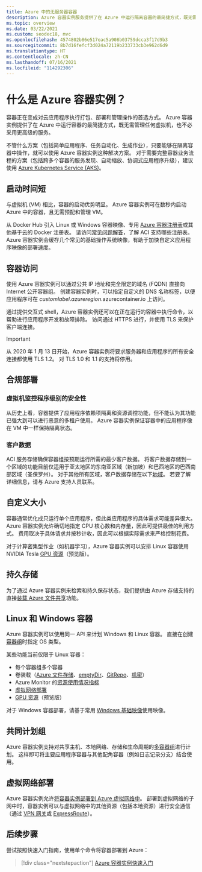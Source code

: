 ```yaml
---
title: Azure 中的无服务器容器
description: Azure 容器实例服务提供了在 Azure 中运行隔离容器的最简捷方式，既无需管理虚拟机，也不必采用更高级的业务流程协调程序。
ms.topic: overview
ms.date: 03/22/2021
ms.custom: seodec18, mvc
ms.openlocfilehash: 4574802b86e517eac5a908b03759dcca3f17d9b3
ms.sourcegitcommit: 8b7d16fefcf3d024a72119b233733cb3e962d6d9
ms.translationtype: HT
ms.contentlocale: zh-CN
ms.lasthandoff: 07/16/2021
ms.locfileid: "114292306"
---
```

# <a name="what-is-azure-container-instances"></a>什么是 Azure 容器实例？

容器正在变成对云应用程序执行打包、部署和管理操作的首选方式。 Azure 容器实例提供了在 Azure 中运行容器的最简捷方式，既无需管理任何虚拟机，也不必采用更高级的服务。

不管什么方案（包括简单应用程序、任务自动化、生成作业），只要能够在隔离容器中操作，就可以使用 Azure 容器实例这种解决方案。 对于需要完整容器业务流程的方案（包括跨多个容器的服务发现、自动缩放、协调式应用程序升级），建议使用 [Azure Kubernetes Service (AKS)](../aks/index.yml)。

## <a name="fast-startup-times"></a>启动时间短

与虚拟机 (VM) 相比，容器的启动优势明显。 Azure 容器实例可在数秒内启动 Azure 中的容器，且无需预配和管理 VM。

从 Docker Hub 引入 Linux 或 Windows 容器映像、专用 [Azure 容器注册表](../container-registry/index.yml)或其他基于云的 Docker 注册表。 请访问[常见问题解答](container-instances-faq.yml)，了解 ACI 支持哪些注册表。 Azure 容器实例会缓存几个常见的基础操作系统映像，有助于加快自定义应用程序映像的部署速度。

## <a name="container-access"></a>容器访问

使用 Azure 容器实例可以通过公共 IP 地址和完全限定的域名 (FQDN) 直接向 Internet 公开容器组。 创建容器实例时，可以指定自定义的 DNS 名称标签，以便应用程序可在 *customlabel*.*azureregion*.azurecontainer.io 上访问。

通过提供交互式 shell，Azure 容器实例还可以在正在运行的容器中执行命令，以帮助进行应用程序开发和故障排除。 访问通过 HTTPS 进行，并使用 TLS 来保护客户端连接。

> [!IMPORTANT]
> 从 2020 年 1 月 13 日开始，Azure 容器实例将要求服务器和应用程序的所有安全连接都使用 TLS 1.2。 对 TLS 1.0 和 1.1 的支持将停用。

## <a name="compliant-deployments"></a>合规部署

### <a name="hypervisor-level-security"></a>虚拟机监控程序级别的安全性

从历史上看，容器提供了应用程序依赖项隔离和资源调控功能，但不能认为其功能已强大到可以进行恶意的多租户使用。 Azure 容器实例保证容器中的应用程序像在 VM 中一样保持隔离状态。

### <a name="customer-data"></a>客户数据

ACI 服务存储确保容器组按预期运行所需的最少客户数据。 将客户数据存储到一个区域的功能目前仅适用于亚太地区的东南亚区域（新加坡）和巴西地区的巴西南部区域（圣保罗州）。 对于其他所有区域，客户数据存储在以下[地域](https://azure.microsoft.com/global-infrastructure/geographies/)。 若要了解详细信息，请与 Azure 支持人员联系。

## <a name="custom-sizes"></a>自定义大小

容器通常优化成只运行单个应用程序，但此类应用程序的具体需求可能差异很大。 Azure 容器实例允许确切地指定 CPU 核心数和内存量，因此可提供最佳的利用方式。 费用取决于具体请求并按秒计收，因此可以根据实际需求来严格控制花费。

对于计算密集型作业（如机器学习），Azure 容器实例可以安排 Linux 容器使用 NVIDIA Tesla [GPU 资源](container-instances-gpu.md)（预览版）。

## <a name="persistent-storage"></a>持久存储

为了通过 Azure 容器实例来检索和持久保存状态，我们提供由 Azure 存储支持的直接[装载 Azure 文件共享](./container-instances-volume-azure-files.md)功能。

## <a name="linux-and-windows-containers"></a>Linux 和 Windows 容器

Azure 容器实例可以使用同一 API 来计划 Windows 和 Linux 容器。 直接在创建[容器组](container-instances-container-groups.md)时指定 OS 类型。

某些功能当前仅限于 Linux 容器：

* 每个容器组多个容器
* 卷装载（[Azure 文件存储](container-instances-volume-azure-files.md)、[emptyDir](container-instances-volume-emptydir.md)、[GitRepo](container-instances-volume-gitrepo.md)、[机密](container-instances-volume-secret.md)）
* Azure Monitor 的[资源使用情况指标](container-instances-monitor.md)
* [虚拟网络部署](container-instances-vnet.md)
* [GPU 资源](container-instances-gpu.md)（预览版）

对于 Windows 容器部署，请基于常用 [Windows 基础映像](/azure/container-instances/container-instances-faq#what-windows-base-os-images-are-supported)使用映像。

## <a name="co-scheduled-groups"></a>共同计划组

Azure 容器实例支持对共享主机、本地网络、存储和生命周期的[多容器组](container-instances-container-groups.md)进行计划。 这样即可将主要应用程序容器与其他配角容器（例如日志记录分支）结合使用。

## <a name="virtual-network-deployment"></a>虚拟网络部署

Azure 容器实例允许[将容器实例部署到 Azure 虚拟网络中](container-instances-vnet.md)。 部署到虚拟网络的子网中时，容器实例可以与虚拟网络中的其他资源（包括本地资源）进行安全通信（通过 [VPN 网关](../vpn-gateway/vpn-gateway-about-vpngateways.md)或 [ExpressRoute](../expressroute/expressroute-introduction.md)）。

## <a name="next-steps"></a>后续步骤

尝试按照快速入门指南，使用单个命令将容器部署到 Azure：

> [!div class="nextstepaction"]
> [Azure 容器实例快速入门](container-instances-quickstart.md)

<!-- LINKS - External -->
[terms-of-use]: https://azure.microsoft.com/support/legal/preview-supplemental-terms/